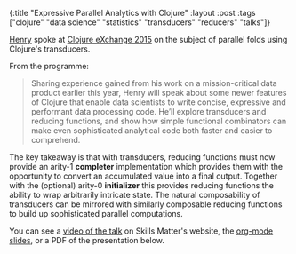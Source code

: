 {:title "Expressive Parallel Analytics with Clojure"
 :layout :post
 :tags  ["clojure" "data science" "statistics" "transducers" "reducers" "talks"]}

[Henry](https://twitter.com/henrygarner) spoke at [Clojure eXchange 2015](https://skillsmatter.com/conferences/6861-clojure-exchange-2015#program) on the subject of parallel folds using Clojure's transducers.

From the programme:

<blockquote><p>
Sharing experience gained from his work on a mission-critical data product earlier this year, Henry will speak about some newer features of Clojure that enable data scientists to write concise, expressive and performant data processing code. He’ll explore transducers and reducing functions, and show how simple functional combinators can make even sophisticated analytical code both faster and easier to comprehend.
</p></blockquote>

The key takeaway is that with transducers, reducing functions must now provide an arity-1 **completer** implementation which provides them with the opportunity to convert an accumulated value into a final output. Together with the (optional) arity-0 **initializer** this provides reducing functions the ability to wrap arbitrarily intricate state. The natural composability of transducers can be mirrored with similarly composable reducing functions to build up sophisticated parallel computations.

You can see a [video of the talk](https://skillsmatter.com/skillscasts/7243-expressive-parallel-analytics-with-clojure) on Skills Matter's website, the [org-mode slides](https://github.com/henrygarner/cljx-december-2015), or a PDF of the presentation below.

<script async class="speakerdeck-embed" data-id="9945344f8783426d8e5fdffc90d5d818" data-ratio="1.37081659973226" src="//speakerdeck.com/assets/embed.js"></script>
